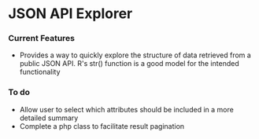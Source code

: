 # JSON API Explorer

### Current Features
* Provides a way to quickly explore the structure of data retrieved from a public JSON API. R's str() function is a good model for the intended functionality

### To do
* Allow user to select which attributes should be included in a more detailed summary
* Complete a php class to facilitate result pagination
